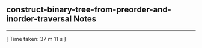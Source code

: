 <h2>construct-binary-tree-from-preorder-and-inorder-traversal Notes</h2><hr>[ Time taken: 37 m 11 s ]